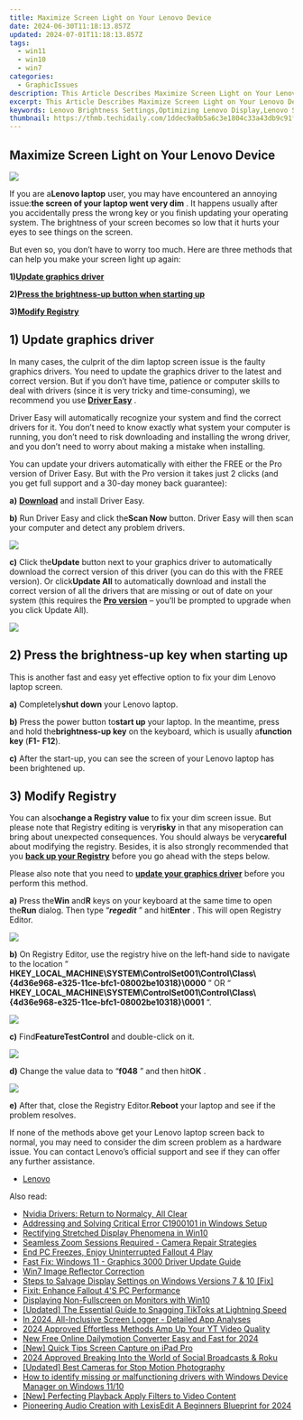 ```yaml
---
title: Maximize Screen Light on Your Lenovo Device
date: 2024-06-30T11:18:13.857Z
updated: 2024-07-01T11:18:13.857Z
tags:
  - win11
  - win10
  - win7
categories:
  - GraphicIssues
description: This Article Describes Maximize Screen Light on Your Lenovo Device
excerpt: This Article Describes Maximize Screen Light on Your Lenovo Device
keywords: Lenovo Brightness Settings,Optimizing Lenovo Display,Lenovo Screen Brightness Tutorial,Energy Efficient Screen Settings for Lenovo,Lenovo Display Control Guide,Improve Lenovo Device Visibility,Lenovo High-Contrast Display Mode
thumbnail: https://thmb.techidaily.com/1ddec9a0b5a6c3e1804c33a43db9c91ffd9d92f92510209406429341a2fb6bc6.jpg
---
```


## Maximize Screen Light on Your Lenovo Device

![](https://images.drivereasy.com/wp-content/uploads/2017/10/img_59dad7accf3cc.jpg)

 If you are a**Lenovo laptop** user, you may have encountered an annoying issue:**the screen of your laptop went very dim** . It happens usually after you accidentally press the wrong key or you finish updating your operating system. The brightness of your screen becomes so low that it hurts your eyes to see things on the screen.

 But even so, you don’t have to worry too much. Here are three methods that can help you make your screen light up again:

 **1)[Update graphics driver](#a)**

 **2)[Press the brightness-up button when starting up](#b)**

 **3)[Modify Registry](#c)**

## 1) Update graphics driver

 In many cases, the culprit of the dim laptop screen issue is the faulty graphics drivers. You need to update the graphics driver to the latest and correct version. But if you don’t have time, patience or computer skills to deal with drivers (since it is very tricky and time-consuming), we recommend you use [**Driver Easy**](https://tools.techidaily.com/drivereasy/download/) .

 Driver Easy will automatically recognize your system and find the correct drivers for it. You don’t need to know exactly what system your computer is running, you don’t need to risk downloading and installing the wrong driver, and you don’t need to worry about making a mistake when installing.

 You can update your drivers automatically with either the FREE or the Pro version of Driver Easy. But with the Pro version it takes just 2 clicks (and you get full support and a 30-day money back guarantee):

**a)** [**Download**](https://tools.techidaily.com/drivereasy/download/) and install Driver Easy.

**b)** Run Driver Easy and click the**Scan Now** button. Driver Easy will then scan your computer and detect any problem drivers.

![](https://images.drivereasy.com/wp-content/uploads/2017/07/img_597858796d417.png)

**c)**  Click the**Update** button next to your graphics driver to automatically download the correct version of this driver (you can do this with the FREE version). Or click**Update All** to automatically download and install the correct version of all the drivers that are missing or out of date on your system (this requires the [**Pro version**](https://tools.techidaily.com/drivereasy/download/) – you’ll be prompted to upgrade when you click Update All).

![](https://images.drivereasy.com/wp-content/uploads/2017/07/img_597859a7e365f.jpg)

## 2) Press the brightness-up key when starting up

 This is another fast and easy yet effective option to fix your dim Lenovo laptop screen.

**a)**  Completely**shut down** your Lenovo laptop.

**b)**  Press the power button to**start up** your laptop. In the meantime, press and hold the**brightness-up key** on the keyboard, which is usually a**function key** (**F1-** **F12**).

**c)**  After the start-up, you can see the screen of your Lenovo laptop has been brightened up.

## 3) Modify Registry

 You can also**change a Registry value** to fix your dim screen issue. But please note that Registry editing is very**risky** in that any misoperation can bring about unexpected consequences. You should always be very**careful** about modifying the registry. Besides, it is also strongly recommended that you [**back up your Registry**](https://tools.techidaily.com/drivereasy/download/) before you go ahead with the steps below.

 Please also note that you need to [**update your graphics driver**](#a) before you perform this method.

**a)**  Press the**Win** and**R** keys on your keyboard at the same time to open the**Run** dialog. Then type “_**regedit**_ ” and hit**Enter** . This will open Registry Editor.

![](https://images.drivereasy.com/wp-content/uploads/2017/07/img_597862b688206.png)

**b)**  On Registry Editor, use the registry hive on the left-hand side to navigate to the location “ **HKEY\_LOCAL\_MACHINE\\SYSTEM\\ControlSet001\\Control\\Class\\{4d36e968-e325-11ce-bfc1-08002be10318}\\0000** ” OR “ **HKEY\_LOCAL\_MACHINE\\SYSTEM\\ControlSet001\\Control\\Class\\{4d36e968-e325-11ce-bfc1-08002be10318}\\0001** “.

![](https://images.drivereasy.com/wp-content/uploads/2017/07/img_597866ac4e53d.jpg)

**c)**  Find**FeatureTestControl** and double-click on it.

![](https://images.drivereasy.com/wp-content/uploads/2017/07/img_597867284d454.png)

**d)**  Change the value data to “**f048** ” and then hit**OK** .

![](https://images.drivereasy.com/wp-content/uploads/2017/07/img_597867f178db8.png)

**e)** After that, close the Registry Editor.**Reboot** your laptop and see if the problem resolves.

 If none of the methods above get your Lenovo laptop screen back to normal, you may need to consider the dim screen problem as a hardware issue. You can contact Lenovo’s official support and see if they can offer any further assistance.

* [Lenovo](https://tools.techidaily.com/drivereasy/download/)

<ins class="adsbygoogle"
     style="display:block"
     data-ad-format="autorelaxed"
     data-ad-client="ca-pub-7571918770474297"
     data-ad-slot="1223367746"></ins>



<ins class="adsbygoogle"
     style="display:block"
     data-ad-client="ca-pub-7571918770474297"
     data-ad-slot="8358498916"
     data-ad-format="auto"
     data-full-width-responsive="true"></ins>

<span class="atpl-alsoreadstyle">Also read:</span>
<div><ul>
<li><a href="https://graphic-issues.techidaily.com/nvidia-drivers-return-to-normalcy-all-clear/"><u>Nvidia Drivers: Return to Normalcy, All Clear</u></a></li>
<li><a href="https://graphic-issues.techidaily.com/addressing-and-solving-critical-error-c1900101-in-windows-setup/"><u>Addressing and Solving Critical Error C1900101 in Windows Setup</u></a></li>
<li><a href="https://graphic-issues.techidaily.com/rectifying-stretched-display-phenomena-in-win10/"><u>Rectifying Stretched Display Phenomena in Win10</u></a></li>
<li><a href="https://graphic-issues.techidaily.com/seamless-zoom-sessions-required-camera-repair-strategies/"><u>Seamless Zoom Sessions Required - Camera Repair Strategies</u></a></li>
<li><a href="https://graphic-issues.techidaily.com/end-pc-freezes-enjoy-uninterrupted-fallout-4-play/"><u>End PC Freezes, Enjoy Uninterrupted Fallout 4 Play</u></a></li>
<li><a href="https://graphic-issues.techidaily.com/fast-fix-windows-11-graphics-3000-driver-update-guide/"><u>Fast Fix: Windows 11 - Graphics 3000 Driver Update Guide</u></a></li>
<li><a href="https://graphic-issues.techidaily.com/win7-image-reflector-correction/"><u>Win7 Image Reflector Correction</u></a></li>
<li><a href="https://graphic-issues.techidaily.com/steps-to-salvage-display-settings-on-windows-versions-7-and-10-fix/"><u>Steps to Salvage Display Settings on Windows Versions 7 & 10 [Fix]</u></a></li>
<li><a href="https://graphic-issues.techidaily.com/fixit-enhance-fallout-4s-pc-performance/"><u>Fixit: Enhance Fallout 4'S PC Performance</u></a></li>
<li><a href="https://graphic-issues.techidaily.com/displaying-non-fullscreen-on-monitors-with-win10/"><u>Displaying Non-Fullscreen on Monitors with Win10</u></a></li>
<li><a href="https://tiktok-videos.techidaily.com/updated-the-essential-guide-to-snagging-tiktoks-at-lightning-speed/"><u>[Updated] The Essential Guide to Snagging TikToks at Lightning Speed</u></a></li>
<li><a href="https://visual-screen-recording.techidaily.com/in-2024-all-inclusive-screen-logger-detailed-app-analyses/"><u>In 2024, All-Inclusive Screen Logger - Detailed App Analyses</u></a></li>
<li><a href="https://youtube-clips.techidaily.com/2024-approved-effortless-methods-amp-up-your-yt-video-quality/"><u>2024 Approved  Effortless Methods  Amp Up Your YT Video Quality</u></a></li>
<li><a href="https://video-content-creator.techidaily.com/new-free-online-dailymotion-converter-easy-and-fast-for-2024/"><u>New Free Online Dailymotion Converter Easy and Fast for 2024</u></a></li>
<li><a href="https://screen-activity-recording.techidaily.com/new-quick-tips-screen-capture-on-ipad-pro/"><u>[New] Quick Tips  Screen Capture on iPad Pro</u></a></li>
<li><a href="https://facebook-video-recording.techidaily.com/2024-approved-breaking-into-the-world-of-social-broadcasts-and-roku/"><u>2024 Approved  Breaking Into the World of Social Broadcasts & Roku</u></a></li>
<li><a href="https://extra-information.techidaily.com/updated-best-cameras-for-stop-motion-photography/"><u>[Updated] Best Cameras for Stop Motion Photography</u></a></li>
<li><a href="https://blog-min.techidaily.com/how-to-identify-missing-or-malfunctioning-drivers-with-windows-device-manager-on-windows-1110-by-drivereasy-guide/"><u>How to identify missing or malfunctioning drivers with Windows Device Manager on Windows 11/10</u></a></li>
<li><a href="https://extra-guidance.techidaily.com/new-perfecting-playback-apply-filters-to-video-content/"><u>[New] Perfecting Playback  Apply Filters to Video Content</u></a></li>
<li><a href="https://audio-shaping.techidaily.com/pioneering-audio-creation-with-lexisedit-a-beginners-blueprint-for-2024/"><u>Pioneering Audio Creation with LexisEdit A Beginners Blueprint for 2024</u></a></li>
</ul></div>
